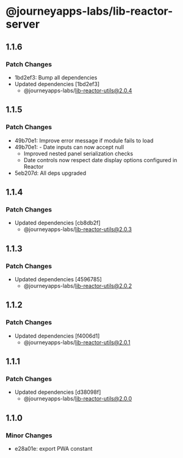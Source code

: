 # @journeyapps-labs/lib-reactor-server

## 1.1.6

### Patch Changes

- 1bd2ef3: Bump all dependencies
- Updated dependencies [1bd2ef3]
  - @journeyapps-labs/lib-reactor-utils@2.0.4

## 1.1.5

### Patch Changes

- 49b70e1: Improve error message if module fails to load
- 49b70e1: - Date inputs can now accept null
  - Improved nested panel serialization checks
  - Date controls now respect date display options configured in Reactor
- 5eb207d: All deps upgraded

## 1.1.4

### Patch Changes

- Updated dependencies [cb8db2f]
  - @journeyapps-labs/lib-reactor-utils@2.0.3

## 1.1.3

### Patch Changes

- Updated dependencies [4596785]
  - @journeyapps-labs/lib-reactor-utils@2.0.2

## 1.1.2

### Patch Changes

- Updated dependencies [f4006d1]
  - @journeyapps-labs/lib-reactor-utils@2.0.1

## 1.1.1

### Patch Changes

- Updated dependencies [d38098f]
  - @journeyapps-labs/lib-reactor-utils@2.0.0

## 1.1.0

### Minor Changes

- e28a01e: export PWA constant
